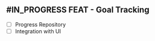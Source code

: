 ## #IN_PROGRESS FEAT - Goal Tracking
- [ ] Progress Repository
- [ ] Integration with UI
<!-- order:10 -->
